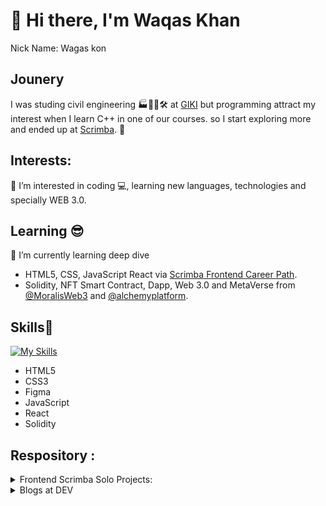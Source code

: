 # 👋 Hi there, I'm Waqas Khan 
Nick Name: Wagas kon
## Jounery
I was studing civil engineering 🏭👨‍🔧🛠 at [GIKI](https://giki.edu.pk/) but programming attract my interest when I learn C++ in one of our courses. so I start exploring more and ended up at [Scrimba](scrimba.com). 🔀

## Interests:
👀 I’m interested in coding :computer:, learning new languages, technologies and specially WEB 3.0.

## Learning :sunglasses: 
🌱 I’m currently learning deep dive 
- HTML5, CSS, JavaScript React via [Scrimba Frontend Career Path](https://scrimba.com/learn/frontend).  
- Solidity, NFT Smart Contract, Dapp, Web 3.0 and MetaVerse from [@MoralisWeb3](https://docs.moralis.io/introduction/readme) and [@alchemyplatform](https://docs.alchemy.com/alchemy/road-to-web3/welcome-to-the-road-to-web3).

## Skills:muscle: 

[![My Skills](https://skillicons.dev/icons?i=html,css,figma,js,react)](https://skillicons.dev)
- HTML5
- CSS3
- Figma 
- JavaScript 
- React 
- Solidity
## Respository : 
<details>
    <summary>Frontend Scrimba Solo Projects:</summary>

  <p> Scrimba provides solo projects throughout the career path which is performed on your own without the instructer guidence</p>
          
  <nav class="list" >
  <li><a href='https://github.com/wagaskon/Unit-Converter-Externsion'>Units Converter Extension</a></li><br>

  <li><a href='https://github.com/wagaskon/Browser-Extension'>Browser Extension</a></li><br>

  <li><a href='https://github.com/wagaskon/Random-Password-Generator'>Random Password Generator</a></li><br>
  <li><a  href='https://github.com/wagaskon/Basket-Ball-Game'>Basket Ball Game</a></li><br>

  <li><a  href='https://github.com/wagaskon/personal-site'>Personal Site</a></li><br>
  <li><a  href='https://github.com/wagaskon/Visit-Pakistan'>Visit Pakistan</a><br>
  
  
  </nav>        
</details>

<details>
    <summary>Blogs at DEV</summary>
    <p>DEV is a community of software developers getting together to help one another out. The software industry relies on collaboration and networked learning.</p>
           
<nav>
<li><a  href='https://dev.to/waqaskhan/html-tags-abbrmapareaaside-oa5'>HTML tags: Most beginner does not Know( Part 1)</a></li><br>
<li><a  href='https://dev.to/waqaskhan/html-audio-explained-3jbd'>HTML tags: Most beginner does not Know ( Part 2)</a></li><br>
<li><a  href='https://dev.to/waqaskhan/html-tags-most-beginner-does-not-know-part-3-44ae'>HTML tags: Most beginner does not Know( Part 3)</a></li><br>
 
</nav>        
</details>


<!-- ## Cerificates and Awards

## Portfolio Link -->
